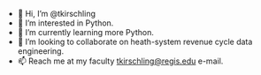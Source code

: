 - 👋 Hi, I’m @tkirschling
- 👀 I’m interested in Python.
- 🌱 I’m currently learning more Python.
- 💞️ I’m looking to collaborate on heath-system revenue cycle data engineering.
- 📫 Reach me at my faculty tkirschling@regis.edu e-mail.

<!---
tkirschling/tkirschling is a ✨ special ✨ repository because its `README.md` (this file) appears on your GitHub profile.
You can click the Preview link to take a look at your changes.
--->
